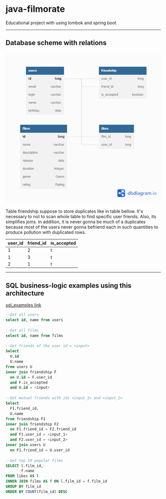 # java-filmorate
Educational project with using lombok and spring boot
_________________________
## Database scheme with relations

![Database](filmorate.png)

Table friendship suppose to store duplicates like in table bellow.
It's necessary to not to scan whole table to find specific user friends.
Also, its simplifies joins.
In addition, it is never gonna be much of a duplicates because most of the users never gonna befriend 
each in such quantities to produce pollution with duplicated rows. 

|user_id|friend_id|is_accepted|
|---|---|---|
|1|2|t|
|1|3|t|
|2|1|t|
_____________
## SQL business-logic examples using this architecture

[sql_examples link](sql_examples.sql)

```sql
--Get all users
select id, name from users

--Get all films
select id, name from films

--Get friends of the user id = <input>
Select
  U.id 
  U.name 
from users U
inner join friendship F 
  on U.id = F.user_id
  and F.is_accepted
  and U.id = <input>

--Get mutual friends with ids <input_1> and <input_2>
Select
  F1.friend_id,
  U.name
from friendship F1
inner join friendship F2
  on F1.friend_id = F2.friend_id
  and F1.user_id = <input_1>
  and F2.user_id = <input_2>
inner join users U
  on F1.friend_id = U.user_id

--Get top 10 popular films
SELECT l.film_id,
       f.name
FROM likes AS l
INNER JOIN films AS f ON l.film_id = f.film_id
GROUP BY film_id
ORDER BY COUNT(film_id) DESC
```